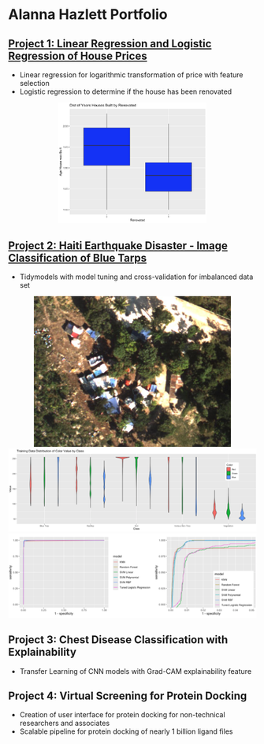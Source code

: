 # Alanna Hazlett Portfolio

## [Project 1: Linear Regression and Logistic Regression of House Prices](https://github.com/AlannaHazlett/STAT6021/tree/main/Project%202)
* Linear regression for logarithmic transformation of price with feature selection
* Logistic regression to determine if the house has been renovated
<p align = "center">
  <img src="https://github.com/AlannaHazlett/Portfolio/blob/main/Images/Age_Renovated.png" width="300"/>
</p>
  
## [Project 2: Haiti Earthquake Disaster - Image Classification of Blue Tarps](https://github.com/AlannaHazlett/DS6030/blob/main/Project/Project2_Group4.Rmd)
* Tidymodels with model tuning and cross-validation for imbalanced data set

<p align = "center">
  <img src="https://github.com/AlannaHazlett/Portfolio/blob/main/Images/orthovnir071_makeshift_villiage1.jpg" width="400"/>
  <img src="https://github.com/AlannaHazlett/Portfolio/blob/main/Images/ClassDistributions.png"/>
  <img src="https://github.com/AlannaHazlett/Portfolio/blob/main/Images/ROCCurve2.png"/>
</p>

## Project 3: Chest Disease Classification with Explainability
* Transfer Learning of CNN models with Grad-CAM explainability feature

## Project 4: Virtual Screening for Protein Docking
* Creation of user interface for protein docking for non-technical researchers and associates
* Scalable pipeline for protein docking of nearly 1 billion ligand files
